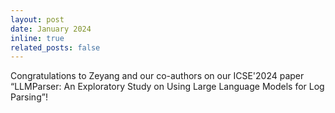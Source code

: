 ```yaml
---
layout: post
date: January 2024
inline: true
related_posts: false
---
```


Congratulations to Zeyang and our co-authors on our ICSE'2024 paper “LLMParser: An Exploratory Study on Using Large Language Models for Log Parsing”!